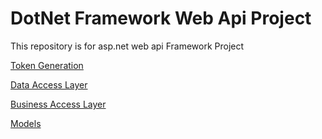 # DotNet Framework Web Api Project 
This repository is for asp.net web api Framework Project

<p>
<a href="./startup.md">Token Generation </a>
</p>

<p>
<a href="./dal.md">Data Access Layer </a>
</p>

<p>
<a href="./bal.md">Business Access Layer </a>
</p>


<p>
<a href="./models.md">Models</a>
</p>



